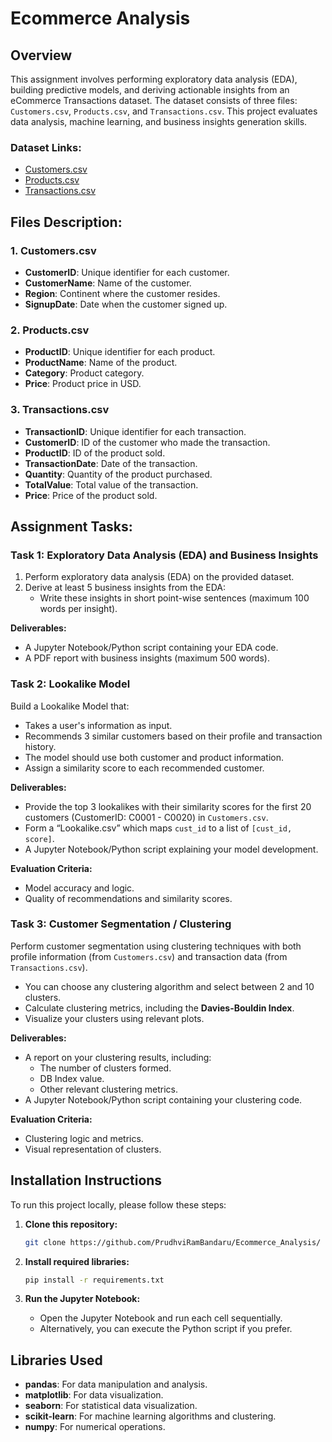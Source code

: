 # Ecommerce Analysis

## Overview

This assignment involves performing exploratory data analysis (EDA), building predictive models, and deriving actionable insights from an eCommerce Transactions dataset. The dataset consists of three files: `Customers.csv`, `Products.csv`, and `Transactions.csv`. This project evaluates data analysis, machine learning, and business insights generation skills.

### Dataset Links:
- [Customers.csv](https://drive.google.com/file/d/1bu_--mo79VdUG9oin4ybfFGRUSXAe-WE/view?usp=sharing)
- [Products.csv](https://drive.google.com/file/d/1IKuDizVapw-hyktwfpoAoaGtHtTNHfd0/view?usp=sharing)
- [Transactions.csv](https://drive.google.com/file/d/1saEqdbBB-vuk2hxoAf4TzDEsykdKlzbF/view?usp=sharing)

## Files Description:

### 1. Customers.csv
- **CustomerID**: Unique identifier for each customer.
- **CustomerName**: Name of the customer.
- **Region**: Continent where the customer resides.
- **SignupDate**: Date when the customer signed up.

### 2. Products.csv
- **ProductID**: Unique identifier for each product.
- **ProductName**: Name of the product.
- **Category**: Product category.
- **Price**: Product price in USD.

### 3. Transactions.csv
- **TransactionID**: Unique identifier for each transaction.
- **CustomerID**: ID of the customer who made the transaction.
- **ProductID**: ID of the product sold.
- **TransactionDate**: Date of the transaction.
- **Quantity**: Quantity of the product purchased.
- **TotalValue**: Total value of the transaction.
- **Price**: Price of the product sold.

## Assignment Tasks:

### Task 1: Exploratory Data Analysis (EDA) and Business Insights
1. Perform exploratory data analysis (EDA) on the provided dataset.
2. Derive at least 5 business insights from the EDA:
    - Write these insights in short point-wise sentences (maximum 100 words per insight).

**Deliverables:**
- A Jupyter Notebook/Python script containing your EDA code.
- A PDF report with business insights (maximum 500 words).

### Task 2: Lookalike Model
Build a Lookalike Model that:
- Takes a user's information as input.
- Recommends 3 similar customers based on their profile and transaction history.
- The model should use both customer and product information.
- Assign a similarity score to each recommended customer.

**Deliverables:**
- Provide the top 3 lookalikes with their similarity scores for the first 20 customers (CustomerID: C0001 - C0020) in `Customers.csv`.
- Form a “Lookalike.csv” which maps `cust_id` to a list of `[cust_id, score]`.
- A Jupyter Notebook/Python script explaining your model development.

**Evaluation Criteria:**
- Model accuracy and logic.
- Quality of recommendations and similarity scores.

### Task 3: Customer Segmentation / Clustering
Perform customer segmentation using clustering techniques with both profile information (from `Customers.csv`) and transaction data (from `Transactions.csv`).

- You can choose any clustering algorithm and select between 2 and 10 clusters.
- Calculate clustering metrics, including the **Davies-Bouldin Index**.
- Visualize your clusters using relevant plots.

**Deliverables:**
- A report on your clustering results, including:
    - The number of clusters formed.
    - DB Index value.
    - Other relevant clustering metrics.
- A Jupyter Notebook/Python script containing your clustering code.

**Evaluation Criteria:**
- Clustering logic and metrics.
- Visual representation of clusters.

## Installation Instructions

To run this project locally, please follow these steps:

1. **Clone this repository:**
    ```bash
    git clone https://github.com/PrudhviRamBandaru/Ecommerce_Analysis/
    ```

2. **Install required libraries:**
    ```bash
    pip install -r requirements.txt
    ```

3. **Run the Jupyter Notebook:**
    - Open the Jupyter Notebook and run each cell sequentially.
    - Alternatively, you can execute the Python script if you prefer.

## Libraries Used
- **pandas**: For data manipulation and analysis.
- **matplotlib**: For data visualization.
- **seaborn**: For statistical data visualization.
- **scikit-learn**: For machine learning algorithms and clustering.
- **numpy**: For numerical operations.

